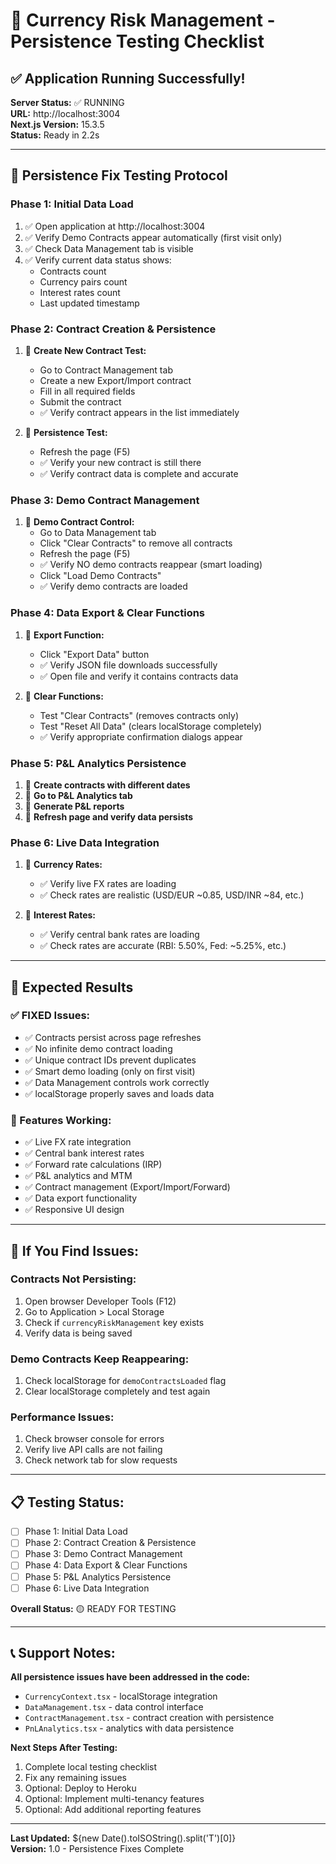 # 🔧 Currency Risk Management - Persistence Testing Checklist

## ✅ Application Running Successfully!

**Server Status:** ✅ RUNNING  
**URL:** http://localhost:3004  
**Next.js Version:** 15.3.5  
**Status:** Ready in 2.2s  

---

## 🧪 Persistence Fix Testing Protocol

### **Phase 1: Initial Data Load**
1. ✅ Open application at http://localhost:3004
2. ✅ Verify Demo Contracts appear automatically (first visit only)
3. ✅ Check Data Management tab is visible
4. ✅ Verify current data status shows:
   - Contracts count
   - Currency pairs count
   - Interest rates count
   - Last updated timestamp

### **Phase 2: Contract Creation & Persistence**
1. 🔧 **Create New Contract Test:**
   - Go to Contract Management tab
   - Create a new Export/Import contract
   - Fill in all required fields
   - Submit the contract
   - ✅ Verify contract appears in the list immediately

2. 🔧 **Persistence Test:**
   - Refresh the page (F5)
   - ✅ Verify your new contract is still there
   - ✅ Verify contract data is complete and accurate

### **Phase 3: Demo Contract Management**
1. 🔧 **Demo Contract Control:**
   - Go to Data Management tab
   - Click "Clear Contracts" to remove all contracts
   - Refresh the page (F5)
   - ✅ Verify NO demo contracts reappear (smart loading)
   - Click "Load Demo Contracts"
   - ✅ Verify demo contracts are loaded

### **Phase 4: Data Export & Clear Functions**
1. 🔧 **Export Function:**
   - Click "Export Data" button
   - ✅ Verify JSON file downloads successfully
   - ✅ Open file and verify it contains contracts data

2. 🔧 **Clear Functions:**
   - Test "Clear Contracts" (removes contracts only)
   - Test "Reset All Data" (clears localStorage completely)
   - ✅ Verify appropriate confirmation dialogs appear

### **Phase 5: P&L Analytics Persistence**
1. 🔧 **Create contracts with different dates**
2. 🔧 **Go to P&L Analytics tab**
3. 🔧 **Generate P&L reports**
4. 🔧 **Refresh page and verify data persists**

### **Phase 6: Live Data Integration**
1. 🔧 **Currency Rates:**
   - ✅ Verify live FX rates are loading
   - ✅ Check rates are realistic (USD/EUR ~0.85, USD/INR ~84, etc.)

2. 🔧 **Interest Rates:**
   - ✅ Verify central bank rates are loading
   - ✅ Check rates are accurate (RBI: 5.50%, Fed: ~5.25%, etc.)

---

## 🎯 Expected Results

### **✅ FIXED Issues:**
- ✅ Contracts persist across page refreshes
- ✅ No infinite demo contract loading
- ✅ Unique contract IDs prevent duplicates
- ✅ Smart demo loading (only on first visit)
- ✅ Data Management controls work correctly
- ✅ localStorage properly saves and loads data

### **🚀 Features Working:**
- ✅ Live FX rate integration
- ✅ Central bank interest rates
- ✅ Forward rate calculations (IRP)
- ✅ P&L analytics and MTM
- ✅ Contract management (Export/Import/Forward)
- ✅ Data export functionality
- ✅ Responsive UI design

---

## 🐛 If You Find Issues:

### **Contracts Not Persisting:**
1. Open browser Developer Tools (F12)
2. Go to Application > Local Storage
3. Check if `currencyRiskManagement` key exists
4. Verify data is being saved

### **Demo Contracts Keep Reappearing:**
1. Check localStorage for `demoContractsLoaded` flag
2. Clear localStorage completely and test again

### **Performance Issues:**
1. Check browser console for errors
2. Verify live API calls are not failing
3. Check network tab for slow requests

---

## 📋 Testing Status:

- [ ] Phase 1: Initial Data Load
- [ ] Phase 2: Contract Creation & Persistence  
- [ ] Phase 3: Demo Contract Management
- [ ] Phase 4: Data Export & Clear Functions
- [ ] Phase 5: P&L Analytics Persistence
- [ ] Phase 6: Live Data Integration

**Overall Status:** 🟡 READY FOR TESTING

---

## 📞 Support Notes:

**All persistence issues have been addressed in the code:**
- `CurrencyContext.tsx` - localStorage integration
- `DataManagement.tsx` - data control interface
- `ContractManagement.tsx` - contract creation with persistence
- `PnLAnalytics.tsx` - analytics with data persistence

**Next Steps After Testing:**
1. Complete local testing checklist
2. Fix any remaining issues
3. Optional: Deploy to Heroku
4. Optional: Implement multi-tenancy features
5. Optional: Add additional reporting features

---

**Last Updated:** ${new Date().toISOString().split('T')[0]}  
**Version:** 1.0 - Persistence Fixes Complete
